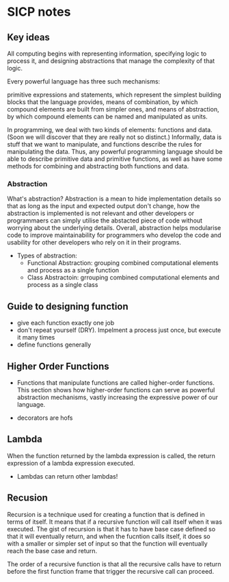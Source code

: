 # SICP notes

## Key ideas

All computing begins with representing information, specifying logic to process it, and designing abstractions that manage the complexity of that logic.

Every powerful language has three such mechanisms:

primitive expressions and statements, which represent the simplest building blocks that the language provides,
means of combination, by which compound elements are built from simpler ones, and
means of abstraction, by which compound elements can be named and manipulated as units.

In programming, we deal with two kinds of elements: functions and data. (Soon we will discover that they are really not so distinct.) Informally, data is stuff that we want to manipulate, and functions describe the rules for manipulating the data. Thus, any powerful programming language should be able to describe primitive data and primitive functions, as well as have some methods for combining and abstracting both functions and data.

### Abstraction

What's abstraction? Abstraction is a mean to hide implementation details so that as long as the input and expected output don't change, how the abstraction is implemented is not relevant and other developers or programmaers can simply utilise the abstacted piece of code without worrying about the underlying details. Overall, abstraction helps modularise code to improve maintainability for programmers who develop the code and usability for other developers who rely on it in their programs.

- Types of abstraction:
  - Functional Abstraction: grouping combined computational elements and process as a single function
  - Class Abstractoin: grrouping combined computational elements and process as a single class

## Guide to designing function

- give each function exactly one job
- don't repeat yourself (DRY). Impelment a process just once, but execute it many times
- define functions generally

## Higher Order Functions

- Functions that manipulate functions are called higher-order functions. This section shows how higher-order functions can serve as powerful abstraction mechanisms, vastly increasing the expressive power of our language.

- decorators are hofs

## Lambda

When the function returned by the lambda expression is called, the return expression of a lambda expression executed.

- Lambdas can return other lambdas!

## Recusion

Recursion is a technique used for creating a function that is defined in terms of itself. It means that if a recursive function will call itself when it was executed. The gist of recursion is that it has to have base case defined so that it will eventually return, and when the fucntion calls itself, it does so with a smaller or simpler set of input so that the function will eventually reach the base case and return.

The order of a recursive function is that all the recursive calls have to return before the first function frame that trigger the recursive call can proceed.
